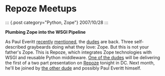 # Repoze Meetups

::: {.post category="Python, Zope"}
2007/10/28
:::

**Plumbing Zope into the WSGI Pipeline**

As Paul Everitt
[recently](http://radio.weblogs.com/0116506/2007/10/26.html#a440)
[mentioned](http://radio.weblogs.com/0116506/2007/10/26.html#a441), the
[dudes](http://agendaless.com) are back. Three self-described graybeards
doing what they love: Zope. But this is not your father\'s Zope. This is
Repoze, which integrates Zope technologies with WSGI and reusable Python
middleware. [One of the dudes](http://plope.com) will be delivering the
first of a two part presentation on [Repoze](http://repoze.org) tonight
in DC. Next month, he\'ll be joined by [the other
dude](http://palladion.com) and possibly Paul Everitt himself.
